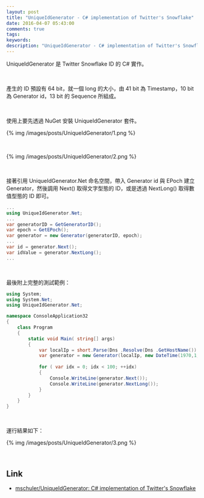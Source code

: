 ```yaml
---
layout: post
title: "UniqueIdGenerator - C# implementation of Twitter's Snowflake"
date: 2016-04-07 05:43:00
comments: true
tags: 
keywords: 
description: "UniqueIdGenerator - C# implementation of Twitter's Snowflake"
---
```


UniqueIdGenerator 是 Twitter Snowflake ID 的 C# 實作。  

<!-- More -->

<br/>


產生的 ID 預設有 64 bit，就一個 long 的大小，由 41 bit 為 Timestamp，10 bit 為 Generator id，13 bit 的 Sequence 所組成。

<br/>


使用上要先透過 NuGet 安裝 UniqueIdGenerator 套件。  

{% img /images/posts/UniqueIdGenerator/1.png %}

<br/>


{% img /images/posts/UniqueIdGenerator/2.png %}

<br/>


接著引用 UniqueIdGenerator.Net 命名空間，帶入 Generator id 與 EPoch 建立 Generator，然後調用 Next() 取得文字型態的 ID，或是透過 NextLong() 取得數值型態的 ID 即可。 
```c#
...
using UniqueIdGenerator.Net;
...
var generatorID = GetGeneratorID();
var epoch = GetEPoch();
var generator = new Generator(generatorID, epoch);
...
var id = generator.Next();
var idValue = generator.NextLong();
...
```

<br/>


最後附上完整的測試範例：  

```c#
using System;  
using System.Net;
using UniqueIdGenerator.Net;

namespace ConsoleApplication32
{
    class Program
    {
        static void Main( string[] args)
        {
            var localIp = short.Parse(Dns .Resolve(Dns .GetHostName()).AddressList[0].ToString().Split('.')[3]);
            var generator = new Generator(localIp, new DateTime(1970,1,1));
           
            for ( var idx = 0; idx < 100; ++idx)
            {
                Console.WriteLine(generator.Next());
                Console.WriteLine(generator.NextLong());
            }
        }
    }
}
```

<br/>


運行結果如下：  

{% img /images/posts/UniqueIdGenerator/3.png %}

<br/>

Link
-----
* [mschuler/UniqueIdGenerator: C# implementation of Twitter's Snowflake](https://github.com/mschuler/UniqueIdGenerator)
